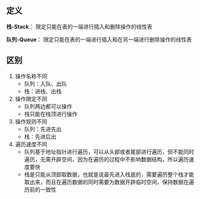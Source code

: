 ## 定义

**栈-Stack**： 限定只能在表的一端进行插入和删除操作的线性表

**队列-Queue**： 限定只能在表的一端进行插入和在另一端进行删除操作的线性表



## 区别

1. 操作名称不同
   - 队列：入队、出队
   - 栈：进栈、出栈
2. 操作限定不同
   - 队列两边都可以操作
   - 栈只能在栈顶进行操作
3. 操作规则不同
   - 队列：先进先出
   - 栈：先进后出
4. 遍历速度不同
   - 队列基于地址指针进行遍历，可以从头部或者尾部进行遍历，但不能同时遍历，无需开辟空间，因为在遍历的过程中不影响数据结构，所以遍历速度要快
   - 栈是只能从顶部取数据，也就是说最先进入栈底的，需要遍历整个栈才能取出来，而且在遍历数据的同时需要为数据开辟临时空间，保持数据在遍历前的一致性

